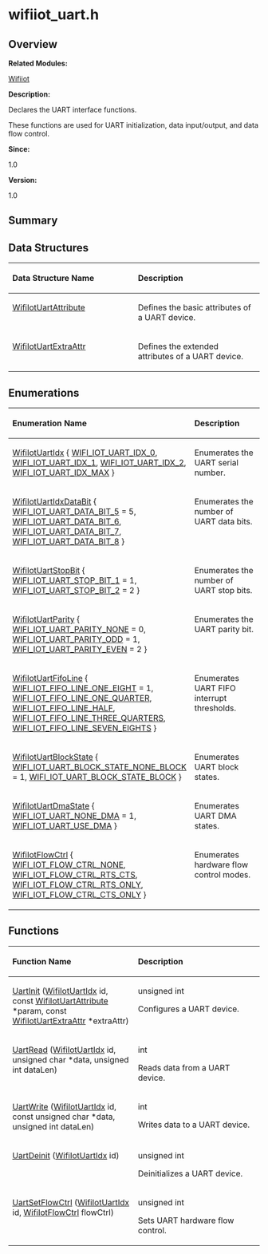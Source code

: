 # wifiiot\_uart.h<a name="EN-US_TOPIC_0000001054715057"></a>

## **Overview**<a name="section347491462191857"></a>

**Related Modules:**

[Wifiiot](wifiiot.md)

**Description:**

Declares the UART interface functions. 

These functions are used for UART initialization, data input/output, and data flow control. 

**Since:**

1.0

**Version:**

1.0

## **Summary**<a name="section306766326191857"></a>

## Data Structures<a name="nested-classes"></a>

<a name="table1584297228191857"></a>
<table><thead align="left"><tr id="row508504152191857"><th class="cellrowborder" valign="top" width="50%" id="mcps1.1.3.1.1"><p id="p1608815909191857"><a name="p1608815909191857"></a><a name="p1608815909191857"></a>Data Structure Name</p>
</th>
<th class="cellrowborder" valign="top" width="50%" id="mcps1.1.3.1.2"><p id="p923852385191857"><a name="p923852385191857"></a><a name="p923852385191857"></a>Description</p>
</th>
</tr>
</thead>
<tbody><tr id="row2094308786191857"><td class="cellrowborder" valign="top" width="50%" headers="mcps1.1.3.1.1 "><p id="p807250116191857"><a name="p807250116191857"></a><a name="p807250116191857"></a><a href="wifiiotuartattribute.md">WifiIotUartAttribute</a></p>
</td>
<td class="cellrowborder" valign="top" width="50%" headers="mcps1.1.3.1.2 "><p id="p448937023191857"><a name="p448937023191857"></a><a name="p448937023191857"></a>Defines the basic attributes of a UART device. </p>
</td>
</tr>
<tr id="row1261450262191857"><td class="cellrowborder" valign="top" width="50%" headers="mcps1.1.3.1.1 "><p id="p536877146191857"><a name="p536877146191857"></a><a name="p536877146191857"></a><a href="wifiiotuartextraattr.md">WifiIotUartExtraAttr</a></p>
</td>
<td class="cellrowborder" valign="top" width="50%" headers="mcps1.1.3.1.2 "><p id="p1074507306191857"><a name="p1074507306191857"></a><a name="p1074507306191857"></a>Defines the extended attributes of a UART device. </p>
</td>
</tr>
</tbody>
</table>

## Enumerations<a name="enum-members"></a>

<a name="table1017270322191857"></a>
<table><thead align="left"><tr id="row1185399149191857"><th class="cellrowborder" valign="top" width="50%" id="mcps1.1.3.1.1"><p id="p746468269191857"><a name="p746468269191857"></a><a name="p746468269191857"></a>Enumeration Name</p>
</th>
<th class="cellrowborder" valign="top" width="50%" id="mcps1.1.3.1.2"><p id="p1406109388191857"><a name="p1406109388191857"></a><a name="p1406109388191857"></a>Description</p>
</th>
</tr>
</thead>
<tbody><tr id="row1446598124191857"><td class="cellrowborder" valign="top" width="50%" headers="mcps1.1.3.1.1 "><p id="p2117840979191857"><a name="p2117840979191857"></a><a name="p2117840979191857"></a><a href="wifiiot.md#ga2699252424e5469ef243ae279a263c44">WifiIotUartIdx</a> { <a href="wifiiot.md#gga2699252424e5469ef243ae279a263c44a857a6dfad592ed99b2d8bb33d904efc1">WIFI_IOT_UART_IDX_0</a>, <a href="wifiiot.md#gga2699252424e5469ef243ae279a263c44afb78269eebd0488de767da02fd576c97">WIFI_IOT_UART_IDX_1</a>, <a href="wifiiot.md#gga2699252424e5469ef243ae279a263c44afe10e4ecae6f290980243f74c0582e8f">WIFI_IOT_UART_IDX_2</a>, <a href="wifiiot.md#gga2699252424e5469ef243ae279a263c44a4f01b665c25a5c2fb4188156c138a13d">WIFI_IOT_UART_IDX_MAX</a> }</p>
</td>
<td class="cellrowborder" valign="top" width="50%" headers="mcps1.1.3.1.2 "><p id="p1245939348191857"><a name="p1245939348191857"></a><a name="p1245939348191857"></a>Enumerates the UART serial number. </p>
</td>
</tr>
<tr id="row1684554456191857"><td class="cellrowborder" valign="top" width="50%" headers="mcps1.1.3.1.1 "><p id="p1966342076191857"><a name="p1966342076191857"></a><a name="p1966342076191857"></a><a href="wifiiot.md#gafdf1adfc0e0ed18282aa3006300b12b4">WifiIotUartIdxDataBit</a> { <a href="wifiiot.md#ggafdf1adfc0e0ed18282aa3006300b12b4afd012e7a4332f70fd227e3471adf337b">WIFI_IOT_UART_DATA_BIT_5</a> = 5, <a href="wifiiot.md#ggafdf1adfc0e0ed18282aa3006300b12b4aff9e05b0da6c4120371c89d0c07e25b8">WIFI_IOT_UART_DATA_BIT_6</a>, <a href="wifiiot.md#ggafdf1adfc0e0ed18282aa3006300b12b4a45121424f9ea54a738fbb976ff3e9bee">WIFI_IOT_UART_DATA_BIT_7</a>, <a href="wifiiot.md#ggafdf1adfc0e0ed18282aa3006300b12b4a2dd7698b7154c4905e6908336347ddb1">WIFI_IOT_UART_DATA_BIT_8</a> }</p>
</td>
<td class="cellrowborder" valign="top" width="50%" headers="mcps1.1.3.1.2 "><p id="p1503511033191857"><a name="p1503511033191857"></a><a name="p1503511033191857"></a>Enumerates the number of UART data bits. </p>
</td>
</tr>
<tr id="row240724089191857"><td class="cellrowborder" valign="top" width="50%" headers="mcps1.1.3.1.1 "><p id="p1726019100191857"><a name="p1726019100191857"></a><a name="p1726019100191857"></a><a href="wifiiot.md#gab0a1b43e8e98b028717e6557003b3172">WifiIotUartStopBit</a> { <a href="wifiiot.md#ggab0a1b43e8e98b028717e6557003b3172accbf9f04cf5f1e8203ead9d5663ee8e8">WIFI_IOT_UART_STOP_BIT_1</a> = 1, <a href="wifiiot.md#ggab0a1b43e8e98b028717e6557003b3172a6c40d45a17b4c9d38696284d01faa8e8">WIFI_IOT_UART_STOP_BIT_2</a> = 2 }</p>
</td>
<td class="cellrowborder" valign="top" width="50%" headers="mcps1.1.3.1.2 "><p id="p796200531191857"><a name="p796200531191857"></a><a name="p796200531191857"></a>Enumerates the number of UART stop bits. </p>
</td>
</tr>
<tr id="row1084716311191857"><td class="cellrowborder" valign="top" width="50%" headers="mcps1.1.3.1.1 "><p id="p866608521191857"><a name="p866608521191857"></a><a name="p866608521191857"></a><a href="wifiiot.md#ga9cee98ab295d2e42ab7f0fb614268602">WifiIotUartParity</a> { <a href="wifiiot.md#gga9cee98ab295d2e42ab7f0fb614268602aaa5d06991c6d267b87c8b2e89e3bae4b">WIFI_IOT_UART_PARITY_NONE</a> = 0, <a href="wifiiot.md#gga9cee98ab295d2e42ab7f0fb614268602a2552846d7dac988f292b2495a6a3b193">WIFI_IOT_UART_PARITY_ODD</a> = 1, <a href="wifiiot.md#gga9cee98ab295d2e42ab7f0fb614268602af4deb913ecbe142ef3df8e9f0b985e36">WIFI_IOT_UART_PARITY_EVEN</a> = 2 }</p>
</td>
<td class="cellrowborder" valign="top" width="50%" headers="mcps1.1.3.1.2 "><p id="p1277263355191857"><a name="p1277263355191857"></a><a name="p1277263355191857"></a>Enumerates the UART parity bit. </p>
</td>
</tr>
<tr id="row2043742027191857"><td class="cellrowborder" valign="top" width="50%" headers="mcps1.1.3.1.1 "><p id="p1796305788191857"><a name="p1796305788191857"></a><a name="p1796305788191857"></a><a href="wifiiot.md#ga1c15f86994b472d35bee5d6b57d42a49">WifiIotUartFifoLine</a> {   <a href="wifiiot.md#gga1c15f86994b472d35bee5d6b57d42a49a3003d4ad2672ef855b80317b708a0fdb">WIFI_IOT_FIFO_LINE_ONE_EIGHT</a> = 1, <a href="wifiiot.md#gga1c15f86994b472d35bee5d6b57d42a49af9a3ea60c05bd3cc8cc793d358543f7c">WIFI_IOT_FIFO_LINE_ONE_QUARTER</a>, <a href="wifiiot.md#gga1c15f86994b472d35bee5d6b57d42a49a3f8731dc0941726af9cd00ba1b2bf3ee">WIFI_IOT_FIFO_LINE_HALF</a>, <a href="wifiiot.md#gga1c15f86994b472d35bee5d6b57d42a49aac418922b4708891f9b35b7169569eae">WIFI_IOT_FIFO_LINE_THREE_QUARTERS</a>,   <a href="wifiiot.md#gga1c15f86994b472d35bee5d6b57d42a49a6fb9cbffe9467f79f72bd49f504d6407">WIFI_IOT_FIFO_LINE_SEVEN_EIGHTS</a> }</p>
</td>
<td class="cellrowborder" valign="top" width="50%" headers="mcps1.1.3.1.2 "><p id="p627855817191857"><a name="p627855817191857"></a><a name="p627855817191857"></a>Enumerates UART FIFO interrupt thresholds. </p>
</td>
</tr>
<tr id="row360887087191857"><td class="cellrowborder" valign="top" width="50%" headers="mcps1.1.3.1.1 "><p id="p1136723319191857"><a name="p1136723319191857"></a><a name="p1136723319191857"></a><a href="wifiiot.md#ga93f35a58dc54e29d4892d1e94179c72d">WifiIotUartBlockState</a> { <a href="wifiiot.md#gga93f35a58dc54e29d4892d1e94179c72da4c82baa44ed8c8c48f3a0f4659e9a05b">WIFI_IOT_UART_BLOCK_STATE_NONE_BLOCK</a> = 1, <a href="wifiiot.md#gga93f35a58dc54e29d4892d1e94179c72da17f7be87206b00b8e42a5ab3d48be1de">WIFI_IOT_UART_BLOCK_STATE_BLOCK</a> }</p>
</td>
<td class="cellrowborder" valign="top" width="50%" headers="mcps1.1.3.1.2 "><p id="p1993759260191857"><a name="p1993759260191857"></a><a name="p1993759260191857"></a>Enumerates UART block states. </p>
</td>
</tr>
<tr id="row1752305814191857"><td class="cellrowborder" valign="top" width="50%" headers="mcps1.1.3.1.1 "><p id="p1239723128191857"><a name="p1239723128191857"></a><a name="p1239723128191857"></a><a href="wifiiot.md#gaf36ed6a640d85e79dfee020131e0d86f">WifiIotUartDmaState</a> { <a href="wifiiot.md#ggaf36ed6a640d85e79dfee020131e0d86fa7c272d8288c6a14d6f8a663e6aa148c7">WIFI_IOT_UART_NONE_DMA</a> = 1, <a href="wifiiot.md#ggaf36ed6a640d85e79dfee020131e0d86facdc483dbfb6421d1604e1b2008fac7ac">WIFI_IOT_UART_USE_DMA</a> }</p>
</td>
<td class="cellrowborder" valign="top" width="50%" headers="mcps1.1.3.1.2 "><p id="p186961027191857"><a name="p186961027191857"></a><a name="p186961027191857"></a>Enumerates UART DMA states. </p>
</td>
</tr>
<tr id="row1953730259191857"><td class="cellrowborder" valign="top" width="50%" headers="mcps1.1.3.1.1 "><p id="p148288452191857"><a name="p148288452191857"></a><a name="p148288452191857"></a><a href="wifiiot.md#gacf7ec5d973706e8239c7c6e4a470d8ab">WifiIotFlowCtrl</a> { <a href="wifiiot.md#ggacf7ec5d973706e8239c7c6e4a470d8aba90bfc480060d1a4e23805dd0512fe428">WIFI_IOT_FLOW_CTRL_NONE</a>, <a href="wifiiot.md#ggacf7ec5d973706e8239c7c6e4a470d8aba0abb36c9eb6e80ed338f99d87d3ebfbf">WIFI_IOT_FLOW_CTRL_RTS_CTS</a>, <a href="wifiiot.md#ggacf7ec5d973706e8239c7c6e4a470d8aba92b50039dcab731820e2b360ab9ecaeb">WIFI_IOT_FLOW_CTRL_RTS_ONLY</a>, <a href="wifiiot.md#ggacf7ec5d973706e8239c7c6e4a470d8aba470242c7e05e69b3e24de131bdd418ae">WIFI_IOT_FLOW_CTRL_CTS_ONLY</a> }</p>
</td>
<td class="cellrowborder" valign="top" width="50%" headers="mcps1.1.3.1.2 "><p id="p1088996256191857"><a name="p1088996256191857"></a><a name="p1088996256191857"></a>Enumerates hardware flow control modes. </p>
</td>
</tr>
</tbody>
</table>

## Functions<a name="func-members"></a>

<a name="table719220560191857"></a>
<table><thead align="left"><tr id="row1483575991191857"><th class="cellrowborder" valign="top" width="50%" id="mcps1.1.3.1.1"><p id="p641219847191857"><a name="p641219847191857"></a><a name="p641219847191857"></a>Function Name</p>
</th>
<th class="cellrowborder" valign="top" width="50%" id="mcps1.1.3.1.2"><p id="p711553596191857"><a name="p711553596191857"></a><a name="p711553596191857"></a>Description</p>
</th>
</tr>
</thead>
<tbody><tr id="row523222382191857"><td class="cellrowborder" valign="top" width="50%" headers="mcps1.1.3.1.1 "><p id="p1187228858191857"><a name="p1187228858191857"></a><a name="p1187228858191857"></a><a href="wifiiot.md#gabd8789246727fe776404b03814822376">UartInit</a> (<a href="wifiiot.md#ga2699252424e5469ef243ae279a263c44">WifiIotUartIdx</a> id, const <a href="wifiiotuartattribute.md">WifiIotUartAttribute</a> *param, const <a href="wifiiotuartextraattr.md">WifiIotUartExtraAttr</a> *extraAttr)</p>
</td>
<td class="cellrowborder" valign="top" width="50%" headers="mcps1.1.3.1.2 "><p id="p154740033191857"><a name="p154740033191857"></a><a name="p154740033191857"></a>unsigned int </p>
<p id="p1281134733191857"><a name="p1281134733191857"></a><a name="p1281134733191857"></a>Configures a UART device. </p>
</td>
</tr>
<tr id="row1153241061191857"><td class="cellrowborder" valign="top" width="50%" headers="mcps1.1.3.1.1 "><p id="p1741383202191857"><a name="p1741383202191857"></a><a name="p1741383202191857"></a><a href="wifiiot.md#ga048ac867ce0e1cac9b588840e8a50d1d">UartRead</a> (<a href="wifiiot.md#ga2699252424e5469ef243ae279a263c44">WifiIotUartIdx</a> id, unsigned char *data, unsigned int dataLen)</p>
</td>
<td class="cellrowborder" valign="top" width="50%" headers="mcps1.1.3.1.2 "><p id="p1152208069191857"><a name="p1152208069191857"></a><a name="p1152208069191857"></a>int </p>
<p id="p13712809191857"><a name="p13712809191857"></a><a name="p13712809191857"></a>Reads data from a UART device. </p>
</td>
</tr>
<tr id="row81533019191857"><td class="cellrowborder" valign="top" width="50%" headers="mcps1.1.3.1.1 "><p id="p613281461191857"><a name="p613281461191857"></a><a name="p613281461191857"></a><a href="wifiiot.md#gaac619810d8212e36ac8fbbc133d6308c">UartWrite</a> (<a href="wifiiot.md#ga2699252424e5469ef243ae279a263c44">WifiIotUartIdx</a> id, const unsigned char *data, unsigned int dataLen)</p>
</td>
<td class="cellrowborder" valign="top" width="50%" headers="mcps1.1.3.1.2 "><p id="p1626032021191857"><a name="p1626032021191857"></a><a name="p1626032021191857"></a>int </p>
<p id="p1074749995191857"><a name="p1074749995191857"></a><a name="p1074749995191857"></a>Writes data to a UART device. </p>
</td>
</tr>
<tr id="row1986657303191857"><td class="cellrowborder" valign="top" width="50%" headers="mcps1.1.3.1.1 "><p id="p1462388678191857"><a name="p1462388678191857"></a><a name="p1462388678191857"></a><a href="wifiiot.md#gaa0519aee188e7def8ea1e76caaabab7b">UartDeinit</a> (<a href="wifiiot.md#ga2699252424e5469ef243ae279a263c44">WifiIotUartIdx</a> id)</p>
</td>
<td class="cellrowborder" valign="top" width="50%" headers="mcps1.1.3.1.2 "><p id="p657035054191857"><a name="p657035054191857"></a><a name="p657035054191857"></a>unsigned int </p>
<p id="p913831767191857"><a name="p913831767191857"></a><a name="p913831767191857"></a>Deinitializes a UART device. </p>
</td>
</tr>
<tr id="row1668484757191857"><td class="cellrowborder" valign="top" width="50%" headers="mcps1.1.3.1.1 "><p id="p515850217191857"><a name="p515850217191857"></a><a name="p515850217191857"></a><a href="wifiiot.md#ga5ae5acc039c3446225daf8b1b60a89d1">UartSetFlowCtrl</a> (<a href="wifiiot.md#ga2699252424e5469ef243ae279a263c44">WifiIotUartIdx</a> id, <a href="wifiiot.md#gacf7ec5d973706e8239c7c6e4a470d8ab">WifiIotFlowCtrl</a> flowCtrl)</p>
</td>
<td class="cellrowborder" valign="top" width="50%" headers="mcps1.1.3.1.2 "><p id="p1346929998191857"><a name="p1346929998191857"></a><a name="p1346929998191857"></a>unsigned int </p>
<p id="p190061216191857"><a name="p190061216191857"></a><a name="p190061216191857"></a>Sets UART hardware flow control. </p>
</td>
</tr>
</tbody>
</table>

